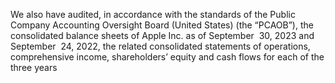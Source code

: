 We also have audited, in accordance with the standards of the Public Company Accounting Oversight Board (United States) (the
“PCAOB”),  the  consolidated  balance  sheets  of  Apple  Inc.  as  of  September  30,  2023  and  September  24,  2022,  the  related
consolidated statements of operations, comprehensive income, shareholders’ equity and cash flows for each of the three years